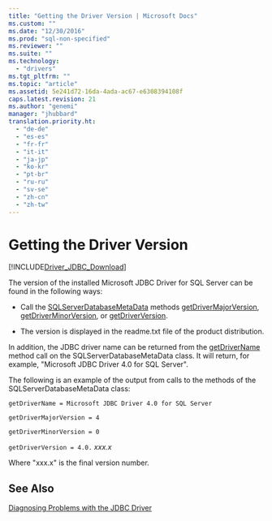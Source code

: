 ```yaml
---
title: "Getting the Driver Version | Microsoft Docs"
ms.custom: ""
ms.date: "12/30/2016"
ms.prod: "sql-non-specified"
ms.reviewer: ""
ms.suite: ""
ms.technology: 
  - "drivers"
ms.tgt_pltfrm: ""
ms.topic: "article"
ms.assetid: 5e241d72-16da-4ada-ac67-e6308394108f
caps.latest.revision: 21
ms.author: "genemi"
manager: "jhubbard"
translation.priority.ht: 
  - "de-de"
  - "es-es"
  - "fr-fr"
  - "it-it"
  - "ja-jp"
  - "ko-kr"
  - "pt-br"
  - "ru-ru"
  - "sv-se"
  - "zh-cn"
  - "zh-tw"
---
```

# Getting the Driver Version
[!INCLUDE[Driver_JDBC_Download](../../connect/jdbc/includes)]

  The version of the installed Microsoft JDBC Driver for SQL Server can be found in the following ways:  
  
-   Call the [SQLServerDatabaseMetaData](../../connect/jdbc/reference/sqlserverdatabasemetadata-class.md) methods [getDriverMajorVersion](../../connect/jdbc/reference/getdrivermajorversion-method--sqlserverdatabasemetadata-.md), [getDriverMinorVersion](../../connect/jdbc/reference/getdriverminorversion-method--sqlserverdatabasemetadata-.md), or [getDriverVersion](../../connect/jdbc/reference/getdriverversion-method--sqlserverdatabasemetadata-.md).  
  
-   The version is displayed in the readme.txt file of the product distribution.  
  
 In addition, the JDBC driver name can be returned from the [getDriverName](../../connect/jdbc/reference/getdrivername-method--sqlserverdatabasemetadata-.md) method call on the SQLServerDatabaseMetaData class. It will return, for example, "Microsoft JDBC Driver 4.0 for SQL Server".  
  
 The following is an example of the output from calls to the methods of the SQLServerDatabaseMetaData class:  
  
 `getDriverName = Microsoft JDBC Driver 4.0 for SQL Server`  
  
 `getDriverMajorVersion = 4`  
  
 `getDriverMinorVersion = 0`  
  
 `getDriverVersion = 4.0.` *xxx.x*  
  
 Where "xxx.x" is the final version number.  
  
## See Also  
 [Diagnosing Problems with the JDBC Driver](../../connect/jdbc/diagnosing-problems-with-the-jdbc-driver.md)  
  
  